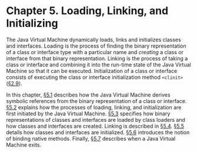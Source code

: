 # Chapter 5. Loading, Linking, and Initializing

The Java Virtual Machine dynamically loads, links and initializes classes and interfaces. Loading is the process of finding the binary representation of a class or interface type with a particular name and _creating_ a class or interface from that binary representation. Linking is the process of taking a class or interface and combining it into the run-time state of the Java Virtual Machine so that it can be executed. Initialization of a class or interface consists of executing the class or interface initialization method `<clinit>` \([§2.9](https://docs.oracle.com/javase/specs/jvms/se8/html/jvms-2.html#jvms-2.9)\).

In this chapter, [§5.1](https://docs.oracle.com/javase/specs/jvms/se8/html/jvms-5.html#jvms-5.1) describes how the Java Virtual Machine derives symbolic references from the binary representation of a class or interface. [§5.2](https://docs.oracle.com/javase/specs/jvms/se8/html/jvms-5.html#jvms-5.2) explains how the processes of loading, linking, and initialization are first initiated by the Java Virtual Machine. [§5.3](https://docs.oracle.com/javase/specs/jvms/se8/html/jvms-5.html#jvms-5.3) specifies how binary representations of classes and interfaces are loaded by class loaders and how classes and interfaces are created. Linking is described in [§5.4](https://docs.oracle.com/javase/specs/jvms/se8/html/jvms-5.html#jvms-5.4). [§5.5](https://docs.oracle.com/javase/specs/jvms/se8/html/jvms-5.html#jvms-5.5) details how classes and interfaces are initialized. [§5.6](https://docs.oracle.com/javase/specs/jvms/se8/html/jvms-5.html#jvms-5.6) introduces the notion of binding native methods. Finally, [§5.7](https://docs.oracle.com/javase/specs/jvms/se8/html/jvms-5.html#jvms-5.7) describes when a Java Virtual Machine exits.

